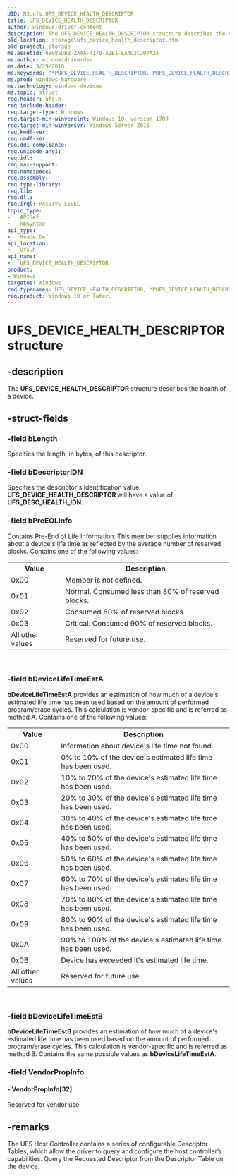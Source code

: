 ```yaml
---
UID: NS:ufs.UFS_DEVICE_HEALTH_DESCRIPTOR
title: UFS_DEVICE_HEALTH_DESCRIPTOR
author: windows-driver-content
description: The UFS_DEVICE_HEALTH_DESCRIPTOR structure describes the health of a device.
old-location: storage\ufs_device_health_descriptor.htm
old-project: storage
ms.assetid: 6B085DBB-2AAA-4170-A2B1-EA4D2C207A24
ms.author: windowsdriverdev
ms.date: 3/29/2018
ms.keywords: "*PUFS_DEVICE_HEALTH_DESCRIPTOR, PUFS_DEVICE_HEALTH_DESCRIPTOR, PUFS_DEVICE_HEALTH_DESCRIPTOR structure pointer [Storage Devices], UFS_DEVICE_HEALTH_DESCRIPTOR, UFS_DEVICE_HEALTH_DESCRIPTOR structure [Storage Devices], storage.ufs_device_health_descriptor, ufs/PUFS_DEVICE_HEALTH_DESCRIPTOR, ufs/UFS_DEVICE_HEALTH_DESCRIPTOR"
ms.prod: windows-hardware
ms.technology: windows-devices
ms.topic: struct
req.header: ufs.h
req.include-header: 
req.target-type: Windows
req.target-min-winverclnt: Windows 10, version 1709
req.target-min-winversvr: Windows Server 2016
req.kmdf-ver: 
req.umdf-ver: 
req.ddi-compliance: 
req.unicode-ansi: 
req.idl: 
req.max-support: 
req.namespace: 
req.assembly: 
req.type-library: 
req.lib: 
req.dll: 
req.irql: PASSIVE_LEVEL
topic_type:
-	APIRef
-	kbSyntax
api_type:
-	HeaderDef
api_location:
-	Ufs.h
api_name:
-	UFS_DEVICE_HEALTH_DESCRIPTOR
product:
- Windows
targetos: Windows
req.typenames: UFS_DEVICE_HEALTH_DESCRIPTOR, *PUFS_DEVICE_HEALTH_DESCRIPTOR
req.product: Windows 10 or later.
---
```


# UFS_DEVICE_HEALTH_DESCRIPTOR structure


## -description


The <b>UFS_DEVICE_HEALTH_DESCRIPTOR</b> structure describes the health of a device. 


## -struct-fields




### -field bLength

Specifies the length, in bytes, of this descriptor.


### -field bDescriptorIDN

Specifies the descriptor's Identification value. <b>UFS_DEVICE_HEALTH_DESCRIPTOR </b>will have a value of <b>UFS_DESC_HEALTH_IDN</b>.


### -field bPreEOLInfo

Contains Pre-End of Life Information. This member supplies information about a device's life time as reflected by the average number of reserved blocks. Contains one of the following values:

<table>
<tr>
<th>Value</th>
<th>Description</th>
</tr>
<tr>
<td>0x00</td>
<td>Member is not defined.</td>
</tr>
<tr>
<td>0x01</td>
<td>Normal. Consumed less than 80% of reserved blocks.</td>
</tr>
<tr>
<td>0x02</td>
<td>Consumed 80% of
reserved blocks.</td>
</tr>
<tr>
<td>0x03</td>
<td>Critical. Consumed 90% of
reserved blocks.</td>
</tr>
<tr>
<td>All other values</td>
<td>Reserved for future use.</td>
</tr>
</table>
 


### -field bDeviceLifeTimeEstA

<b>bDeviceLifeTimeEstA</b> provides an estimation of how much of a device's estimated life time has been used based on the amount of performed program/erase cycles. This calculation is vendor-specific and is referred as method A. Contains one of the following values:

<table>
<tr>
<th>Value</th>
<th>Description</th>
</tr>
<tr>
<td>0x00</td>
<td>Information about device's life time not found.</td>
</tr>
<tr>
<td>0x01</td>
<td>0% to 10% of the device's estimated life time has been used.</td>
</tr>
<tr>
<td>0x02</td>
<td>10% to 20% of the device's estimated life time has been used.</td>
</tr>
<tr>
<td>0x03</td>
<td>20% to 30% of the device's estimated life time has been used.</td>
</tr>
<tr>
<td>0x04</td>
<td>30% to 40% of the device's estimated life time has been used.</td>
</tr>
<tr>
<td>0x05</td>
<td>40% to 50% of the device's estimated life time has been used.</td>
</tr>
<tr>
<td>0x06</td>
<td>50% to 60% of the device's estimated life time has been used.</td>
</tr>
<tr>
<td>0x07</td>
<td>60% to 70% of the device's estimated life time has been used.</td>
</tr>
<tr>
<td>0x08</td>
<td>70% to 80% of the device's estimated life time has been used.</td>
</tr>
<tr>
<td>0x09</td>
<td>80% to 90% of the device's estimated life time has been used.</td>
</tr>
<tr>
<td>0x0A</td>
<td>90% to 100% of the device's estimated life time has been used.</td>
</tr>
<tr>
<td>0x0B</td>
<td>Device has exceeded it's estimated life time.</td>
</tr>
<tr>
<td>All other values</td>
<td>Reserved for future use.</td>
</tr>
</table>
 


### -field bDeviceLifeTimeEstB

<b>bDeviceLifeTimeEstB</b> provides an estimation of how much of a device's estimated life time has been used based on the amount of performed program/erase cycles. This calculation is vendor-specific and is referred as method B. Contains the same possible values as <b>bDeviceLifeTimeEstA</b>.


### -field VendorPropInfo

 




#### - VendorPropInfo[32]

Reserved for vendor use.


## -remarks



The UFS Host Controller contains a series of configurable Descriptor Tables, which allow the driver to query and configure the host controller’s capabilities. Query the Requested Descriptor from the Descriptor Table on the device.



